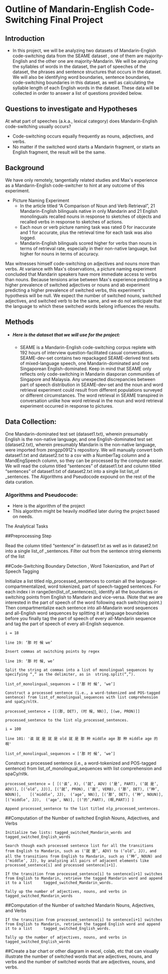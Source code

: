
# Outline of Mandarin-English Code-Switching Final Project

## Introduction
- In this project, we will be analyzing two datasets of Mandarin-English code-switching data from the SEAME dataset , one of them are majority-English and the other one are majority-Mandarin. We will be analyzing the syllables of words in the dataset, the part of speeches of the dataset, the phrases and sentence structures that occurs in the dataset. We will also be identifying word boundaries, sentence boundaries, code-switching boundaries in this dataset, as well as calculating the syllable length of each English words in the dataset. These data will be collected in order to answer a list of questions provided below.

## Questions to investigate and Hypotheses

At what part of speeches (a.k.a., lexical category) does Mandarin-English code-switching usually occurs?
- Code-switching occurs equally frequently as nouns, adjectives, and verbs.
- No matter if the switched word starts a Mandarin fragment, or starts an English fragment, the result will be the same.

## Background


We have only remotely, tangentially related studies and Max's experience as a Mandarin-English code-switcher to hint at any outcome of this experiment.

- Picture Naming Experiment
	- In the article titled “A Comparison of Noun and Verb Retrieval”, 21 Mandarin-English bilinguals native in only Mandarin and 21 English monolinguals recalled nouns in response to sketches of objects and recalled verbs in response to sketches of actions. 
	- Each noun or verb picture naming task was rated 0 for inaccurate and 1 for accurate, plus the retrieval time for each task was also logged.
	- Mandarin-English bilinguals scored higher for verbs than nouns in terms of retrieval rate, especially in their non-native language, but higher 
	  for nouns  in terms of accuracy.
	  
Max witnesses himself code-switching on adjectives and nouns more than verbs. At variance with Max's observations, a picture naming experiment concluded that Mandarin speakers have more immediate access to verbs than nouns. Because tensions arise between Max's experience predicting a higher prevalence of switched adjectives or nouns and ab experiment predicting a higher prevalence of switched verbs, this experiment's hypothesis will be null. We expect the number of switched nouns, switched adjectives, and switched verb to be the same, and we do not anticipate that the language to which these switched words belong influences the results.


## Methods
- ##### Here is the dataset that we will use for the project:
	- SEAME is a Mandarin-English code-switching corpus replete with 192 hours of interview question-facilitated casual conversations. SEAME-dev-set contains two repackaged SEAME-derived test sets of mixed-language speech, one Mandarin-dominated and one Singaporean English-dominated. Keep in mind that SEAME only reflects only code-switching in Mandarin diasporan communities of Singapore and Malaysia. Any unexpected discrepancies between part of speech distribution in SEAME-dev-set and the noun and word retrieval experiment could result from different populations surveyed or different circumstances. The word retrieval in SEAME transpired in conversation unlike how word retrieval in the noun and word retrieval experiment occurred in response to pictures.

## Data Collection:

One Mandarin-dominated test set (dataset1.txt), wherein presumably English is the non-native language, and one English-dominated test set (dataset2.txt), wherein presumably Mandarin is the non-native language, were imported from zengzp0912's repository.
We will manually convert both dataset1.txt and dataset2.txt to a csv with a NumberTag column and a MandEngSpeech column, so they can be processed by the computer easier.
We will read the column titled “sentences” of dataset1.txt and column titled “sentences” of dataset1.txt of dataset2.txt into a single list list_of _sentences.
The Algorithms and Pseudocode expound on the rest of the data curation.

### Algorithms and Pseudocode:
- Here is the algorithm of the project
- This algorithm might be heavily modified later during the project based on needs.

The Analytical Tasks

##Preprocessing Step

Read the column titled “sentence” in dataset1.txt as well as in dataset2.txt into a single list_of _sentences.
Filter out <v-noise> from the sentence string elements of the list
	
##Code-Switching Boundary Detection , Word Tokenization, and Part of Speech Tagging
	
Initialize a list titled nlp_processed_sentences to contain all the language-compartmentalized, word tokenized, part of speech-tagged sentences. 
For each index i in range(len(list_of_sentences)), identify all the boundaries or switching points from English to Mandarin and vice-versa. (Note that we are interested in the part of speech of the word following each switching point.) Then compartmentalize each sentence into all-Mandarin word sequences and all-English word sequences by splitting it at language boundaries before you finally tag the part of speech of every all-Mandarin sequence and tag the part of speech of every all-English sequence.

	i = 18

	line 19: ‘那 时 候 we’

	Insert commas at switching points by regex

	line 19: ‘那 时 候, we’

	Split the string at commas into a list of monolingual sequences by specifying “,” as the delimiter, as in  string.split(“,”).

	list_of_monolingual_sequences = [‘那 时 候’, ‘we’]

	Construct a processed sentence (i.e., a word-tokenized and POS-tagged sentence) from list_of_monolingual_sequences with list comprehension and spaCy/nltk.

	processed_sentence = [[(那, DET), (时 候, NN)], [(we, PRON)]]

	processed_sentence to the list nlp_processed_sentences.

	i = 100

	line 101: '诶 就 是 就 是 old 就 是 那 种 middle age 那 种 middle age 的 啊'

	list_of_monolingual_sequences = [‘那 时 候’, ‘we’]

Construct a processed sentence (i.e., a word-tokenized and POS-tagged sentence) from list_of_monolingual_sequences with list comprehension and spaCy/nltk.

	processed_sentence = [ [('诶’, X), (‘就’, ADV) (‘是’, PART), (‘就 是’, ADV)], [(‘old’, JJ)], [(‘就’, PRON), (‘是’, VERB), (‘那’, DET), (‘种’, NOUN)], 	[(‘middle’, JJ),  (‘age’, NN)], [(‘那’, DET), (‘种’, NOUN)], [(‘middle’, JJ),  (‘age’, NN)], [(‘的’,PART), (啊,PART)] ]

	Append processed_sentence to the list titled nlp_processed_sentences.

##Computation of the Number of switched English Nouns, Adjectives, and Verbs

	Initialize two lists: tagged_switched_Mandarin_words and tagged_switched_English_words

	Search though each processed sentence list for all the transitions from English to Mandarin, such as (‘就 是’, ADV) to (‘old’, JJ), and all the transitions from English to Mandarin, such as (‘种’, NOUN) and (‘middle’, JJ), by analyzing all pairs of adjacent elements like processed_sentence[i] and processed sentence[i+1].

	If the transition from processed_sentence[i] to sentence[i+1] switches from English to Mandarin, retrieve the tagged Mandarin word and append it to a list 	   tagged_switched_Mandarin_words.

	Tally up the number of adjectives, nouns, and verbs in  tagged_switched_Mandarin_words
	
##Computation of the Number of switched Mandarin Nouns, Adjectives, and Verbs

	If the transition from processed_sentence[i] to sentence[i+1] switches from English to Mandarin, retrieve the tagged English word and append it to a list 	  tagged_switched_English_words.

	Tally up the number of adjectives, nouns, and verbs in tagged_switched_English_words

##Create a bar chart or other diagram in excel, colab, etc that can visually illustrate the number of switched words that are adjectives, nouns, and verbs and the number of switched words that are adjectives, nouns, and verbs.
